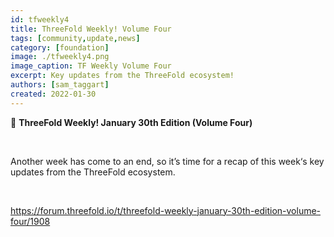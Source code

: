 ```yaml
---
id: tfweekly4
title: ThreeFold Weekly! Volume Four
tags: [community,update,news]
category: [foundation]
image: ./tfweekly4.png
image_caption: TF Weekly Volume Four
excerpt: Key updates from the ThreeFold ecosystem!
authors: [sam_taggart]
created: 2022-01-30
---
```


📰 **ThreeFold Weekly! January 30th Edition (Volume Four)**

<br/>

Another week has come to an end, so it’s time for a recap of this week‘s key updates from the ThreeFold ecosystem.

<br/>

https://forum.threefold.io/t/threefold-weekly-january-30th-edition-volume-four/1908